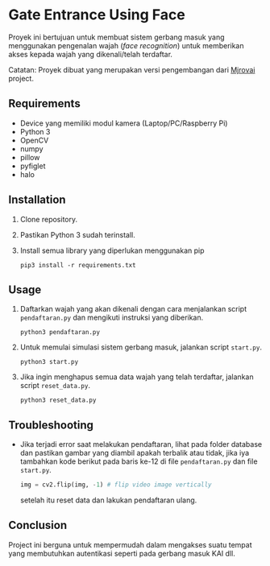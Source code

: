 # Gate Entrance Using Face

Proyek ini bertujuan untuk membuat sistem gerbang masuk yang menggunakan pengenalan wajah (*face recognition*) untuk memberikan akses kepada wajah yang dikenali/telah terdaftar.

Catatan: Proyek dibuat yang merupakan versi pengembangan dari [Mjrovai](https://github.com/Mjrovai/OpenCV-Face-Recognition) project.

## Requirements

- Device yang memiliki modul kamera (Laptop/PC/Raspberry Pi)
- Python 3
- OpenCV
- numpy
- pillow
- pyfiglet
- halo

## Installation

1. Clone repository.
2. Pastikan Python 3 sudah terinstall.
3. Install semua library yang diperlukan menggunakan pip

    `pip3 install -r requirements.txt`

## Usage

1. Daftarkan wajah yang akan dikenali dengan cara menjalankan script `pendaftaran.py` dan mengikuti instruksi yang diberikan.

    `python3 pendaftaran.py`
2. Untuk memulai simulasi sistem gerbang masuk, jalankan script `start.py`.

    `python3 start.py`
3. Jika ingin menghapus semua data wajah yang telah terdaftar, jalankan script `reset_data.py`.

    `python3 reset_data.py`

## Troubleshooting

- Jika terjadi error saat melakukan pendaftaran, lihat pada folder database dan pastikan gambar yang diambil apakah terbalik atau tidak, jika iya tambahkan kode berikut pada baris ke-12 di file `pendaftaran.py` dan file `start.py`.

    ```python
    img = cv2.flip(img, -1) # flip video image vertically
    ```
    setelah itu reset data dan lakukan pendaftaran ulang. 

## Conclusion

Project ini berguna untuk mempermudah dalam mengakses suatu tempat yang membutuhkan autentikasi seperti pada gerbang masuk KAI dll.
